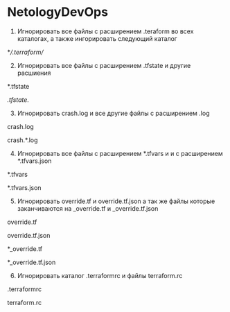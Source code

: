 # NetologyDevOps
1. Игнорировать все файлы с расширением .teraform во всех каталогах, а также ингорировать следующий каталог
 
**/.terraform/*

2. Игнорировать все файлы с расширением .tfstate и другие расшиения

*.tfstate

*.tfstate.*

 3. Игнорировать crash.log и все другие файлы с расширением .log
 
crash.log

crash.*.log


 4. Игнорировать все файлы с расширением *.tfvars и и с расширением *.tfvars.json
 
*.tfvars

*.tfvars.json


 5. Игнорировать override.tf и override.tf.json а так же файлы которые заканчиваются на _override.tf и _override.tf.json
 
override.tf

override.tf.json

*_override.tf

*_override.tf.json


 6. Игнорировать каталог .terraformrc и файлы terraform.rc
 
.terraformrc

terraform.rc
